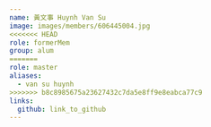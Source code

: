 ```yaml
---
name: 黃文事 Huynh Van Su 
image: images/members/606445004.jpg 
<<<<<<< HEAD
role: formerMem
group: alum
=======
role: master
aliases:
  - van su huynh
>>>>>>> b8c8985675a23627432c7da5e8ff9e8eabca77c9
links:
  github: link_to_github 
---
```

